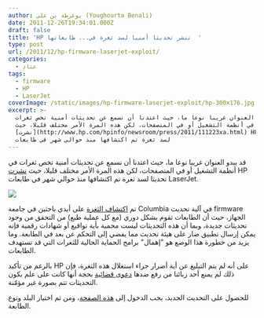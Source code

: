 ```yaml
---
author: يوغرطة بن علي (Youghourta Benali)
date: 2011-12-26T19:34:01.000Z
draft: false
title: 'HP تنشر تحديثا أمنيا لسد ثغرة في... طابعاتها  '
type: post
url: /2011/12/hp-firmware-laserjet-exploit/
categories:
  - عتاد
tags:
  - firmware
  - HP
  - LaserJet
coverImage: /static/images/hp-firmware-laserjet-exploit/hp-300x176.jpg
excerpt: >-
  قد يبدو العنوان غريبا نوعا ما، حيث اعتدنا أن نسمع عن تحديثات أمنية تخص ثغرات
  في أنظمة التشغيل أو في المتصفحات، لكن هذه المرة الأمر مختلف قليلا، حيث
  [نشرت](http://www.hp.com/hpinfo/newsroom/press/2011/111223xa.html) HP تحديثا
  لسد ثغرة تم اكتشافها منذ حوالي شهر في طابعات
---
```

قد يبدو العنوان غريبا نوعا ما، حيث اعتدنا أن نسمع عن تحديثات أمنية تخص ثغرات في أنظمة التشغيل أو في المتصفحات، لكن هذه المرة الأمر مختلف قليلا، حيث [نشرت](http://www.hp.com/hpinfo/newsroom/press/2011/111223xa.html) HP تحديثا لسد ثغرة تم اكتشافها منذ حوالي شهر في طابعات LaserJet.

![](/static/images/hp-firmware-laserjet-exploit/hp-300x176.jpg)

تم [اكتشاف الثغرة](http://redtape.msnbc.msn.com/\_news/2011/11/29/9076395-exclusive-millions-of-printers-open-to-devastating-hack-attack-researchers-say) على أيدي باحثين في جامعة Columbia في آلية تحديث firmware الجهاز، حيث أن الطابعات تقوم بشكل دوري (مع كل عملية طبع) من التحقق من وجود تحديثات جديدة، وبما أن هذه التحديثات ليست محمية بأية تواقيع أو شهادات رقمية فإنه يمكن إرسال تطبيق ضار على هيئة تحديث مما يفضي إلى التحكم عن بعد في الطابعة. وما يزيد من خطورة هذا الوضع هو "إهمال" برامج الحماية الحالية للثغرات التي قد تستهدف الطابعات.

بالرغم من تأكيد HP على أنه لم يتم التبليغ عن أية أضرار جراء استغلال هذه الثغرة، فإن ذلك لم يمنع أحد زبائنا من رفع ضدها [دعوى قضائية](http://news.cnet.com/8301-27080\_3-57339885-245/hp-sued-over-security-flaw-in-printers/?tag=mncol;txt) بحجة أنها كانت على علم بكون التحديثات تتم بصورة غير مؤمّنة.

للحصول على التحديث الجديد، يجب الدخول إلى [هذه الصفحة](http://www.hp.com/cgi-bin/hpsupport/index.pl)، ومن ثم اختيار البلد ونوع الطابعة.
